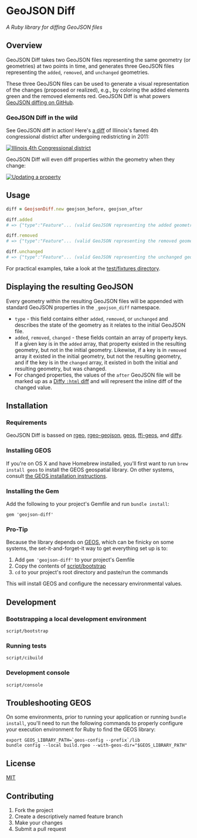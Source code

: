 # GeoJSON Diff

*A Ruby library for diffing GeoJSON files*

## Overview

GeoJSON Diff takes two GeoJSON files representing the same geometry (or geometries) at two points in time, and generates three GeoJSON files representing the `added`, `removed`, and `unchanged` geometries.

These three GeoJSON files can be used to generate a visual representation of the changes (proposed or realized), e.g., by coloring the added elements green and the removed elements red. GeoJSON Diff is what powers [GeoJSON diffing on GitHub](https://github.com/blog/1772-diffable-more-customizable-maps).

### GeoJSON Diff in the wild

See GeoJSON diff in action! Here's [a diff](https://github.com/benbalter/congressional-districts/commit/2233c76ca5bb059582d796f053775d8859198ec5) of Illinois's famed 4th congressional district after undergoing redistricting in 2011:

[![Illinois 4th Congressional district](https://f.cloud.github.com/assets/282759/2090660/63f2e45a-8e97-11e3-9d8b-d4c8078b004e.gif)](https://github.com/benbalter/congressional-districts/commit/2233c76ca5bb059582d796f053775d8859198ec5#diff-85d2c1b78193e963475250414e57940b)

GeoJSON Diff will even diff properties within the geometry when they change:

[![Updating a property](https://f.cloud.github.com/assets/282759/2022569/dfaf96b8-884f-11e3-95ca-8f54c60a2ccf.png)](https://github.com/DU-GIS/Geojson_Data/commit/042e86e417a7fb9e43504640046339e82618e4c2#diff-0cca6b7c0e294c8d3e9d9b8090ab9e24)

## Usage

```ruby
diff = GeojsonDiff.new geojson_before, geojson_after

diff.added
# => {"type":"Feature"... (valid GeoJSON representing the added geometries)

diff.removed
# => {"type":"Feature"... (valid GeoJSON representing the removed geometries)

diff.unchanged
# => {"type":"Feature"... (valid GeoJSON representing the unchanged geometries)
```

For practical examples, take a look at the [test/fixtures directory](test/fixtures).

## Displaying the resulting GeoJSON

Every geometry within the resulting GeoJSON files will be appended with standard GeoJSON properties in the `_geojson_diff` namespace.

* `type` - this field contains either `added`, `removed`, or `unchanged` and describes the state of the geometry as it relates to the initial GeoJSON file.
* `added`, `removed`, `changed` - these fields contain an array of property keys. If a given key is in the `added` array, that property existed in the resulting geometry, but not in the initial geometry. Likewise, if a key is in `removed` array it existed in the initial geometry, but not the resulting geometry, and if the key is in the `changed` array, it existed in both the initial and resulting geometry, but was changed.
* For changed properties, the values of the `after` GeoJSON file will be marked up as a [Diffy `:html` diff](https://github.com/samg/diffy#html-output) and will represent the inline diff of the changed value.

## Installation

### Requirements

GeoJSON Diff is bassed on [rgeo](https://github.com/dazuma/rgeo), [rgeo-geojson](https://github.com/dazuma/rgeo-geojson), [geos](http://trac.osgeo.org/geos/), [ffi-geos](https://github.com/dark-panda/ffi-geos), and [diffy](https://github.com/samg/diffy).

### Installing GEOS

If you're on OS X and have Homebrew installed, you'll first want to run `brew install geos` to install the GEOS geospatial library. On other systems, consult [the GEOS installation instructions](http://trac.osgeo.org/geos/).

### Installing the Gem

Add the following to your project's Gemfile and run `bundle install`:

`gem 'geojson-diff'`

### Pro-Tip

Because the library depends on [GEOS](http://trac.osgeo.org/geos/), which can be finicky on some systems, the set-it-and-forget-it way to get everything set up is to:

1. Add `gem 'geojson-diff'` to your project's Gemfile
2. Copy the contents of [script/bootstrap](script/bootstrap)
3. `cd` to your project's root directory and paste/run the commands

This will install GEOS and configure the necessary environmental values.

## Development

### Bootstrapping a local development environment

`script/bootstrap`

### Running tests

`script/cibuild`

### Development console

`script/console`

## Troubleshooting GEOS

On some environments, prior to running your application or running `bundle install`, you'll need to run the following commands to properly configure your execution environment for Ruby to find the GEOS library:

```
export GEOS_LIBRARY_PATH=`geos-config --prefix`/lib
bundle config --local build.rgeo --with-geos-dir="$GEOS_LIBRARY_PATH"
````

## License

[MIT](LICENSE.md)

## Contributing

1. Fork the project
2. Create a descriptively named feature branch
3. Make your changes
4. Submit a pull request
